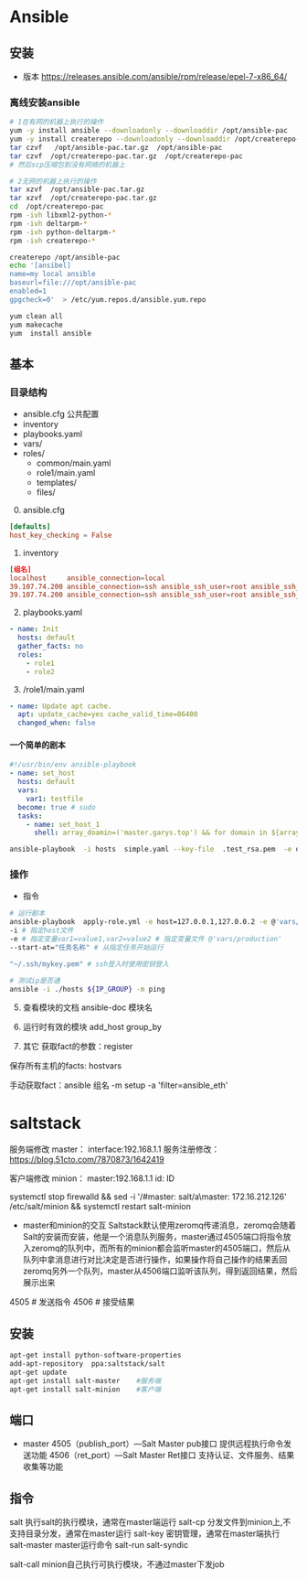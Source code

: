 # Ansible
## 安装
- 版本 https://releases.ansible.com/ansible/rpm/release/epel-7-x86_64/

### 离线安装ansible
```bash
# 1在有网的机器上执行的操作
yum -y install ansible --downloadonly --downloaddir /opt/ansible-pac
yum -y install createrepo --downloadonly --downloaddir /opt/createrepo-pac
tar czvf   /opt/ansible-pac.tar.gz  /opt/ansible-pac 
tar czvf  /opt/createrepo-pac.tar.gz  /opt/createrepo-pac
# 然后scp压缩包到没有网络的机器上

# 2无网的机器上执行的操作
tar xzvf  /opt/ansible-pac.tar.gz
tar xzvf  /opt/createrepo-pac.tar.gz
cd  /opt/createrepo-pac
rpm -ivh libxml2-python-*
rpm -ivh deltarpm-*
rpm -ivh python-deltarpm-*
rpm -ivh createrepo-*

createrepo /opt/ansible-pac
echo '[ansibel]
name=my local ansible
baseurl=file:///opt/ansible-pac
enabled=1
gpgcheck=0'  > /etc/yum.repos.d/ansible.yum.repo

yum clean all
yum makecache
yum  install ansible
```

## 基本

### 目录结构
- ansible.cfg  公共配置
- inventory
- playbooks.yaml
- vars/
- roles/
    - common/main.yaml
    - role1/main.yaml
    - templates/
    - files/

0. ansible.cfg 
```conf
[defaults]
host_key_checking = False
```
1. inventory
```conf
[组名]
localhost     ansible_connection=local
39.107.74.200 ansible_connection=ssh ansible_ssh_user=root ansible_ssh_pass='123' ansible_sudo_pass='123'
39.107.74.200 ansible_connection=ssh ansible_ssh_user=root ansible_ssh_private_key_file=~/.ssh/keyfile.pem
```

2. playbooks.yaml
```yaml
- name: Init
  hosts: default
  gather_facts: no
  roles:
    - role1
    - role2
```
3. /role1/main.yaml
```yaml
- name: Update apt cache.
  apt: update_cache=yes cache_valid_time=86400
  changed_when: false
```

#### 一个简单的剧本
```yaml
#!/usr/bin/env ansible-playbook
- name: set_host
  hosts: default
  vars:
    var1: testfile
  become: true # sudo
  tasks:
    - name: set_host_1
      shell: array_doamin=('master.garys.top') && for domain in ${array_doamin[@]};do sed -i "/ ${domain}/c\\{{ domain_ip }}      ${domain}" /etc/hosts; done
```
```bash
ansible-playbook  -i hosts  simple.yaml --key-file  .test_rsa.pem  -e domain_ip=5.5.5.6
```
### 操作 
- 指令
```bash
# 运行剧本
ansible-playbook  apply-role.yml -e host=127.0.0.1,127.0.0.2 -e @'vars/DMZ'  -e role=filebeat
-i # 指定host文件
-e # 指定变量var1=value1,var2=value2 # 指定变量文件 @'vars/production'
--start-at="任务名称" # 从指定任务开始运行

"~/.ssh/mykey.pem" # ssh登入时使用密钥登入

# 测试ip是否通
ansible -i ./hosts ${IP_GROUP} -m ping
```

5. 查看模块的文档
    ansible-doc 模块名 

6. 运行时有效的模块
add_host
group_by

7. 其它
获取fact的参数：register

保存所有主机的facts: hostvars

手动获取fact：ansible 组名 -m setup -a 'filter=ansible_eth'


# saltstack
服务端修改
master：
interface:192.168.1.1
服务注册修改：
https://blog.51cto.com/7870873/1642419

客户端修改
minion：
master:192.168.1.1
id: ID

systemctl stop firewalld && sed -i '/#master: salt/a\master: 172.16.212.126' /etc/salt/minion && systemctl restart salt-minion

- master和minion的交互
Saltstack默认使用zeromq传递消息，zeromq会随着Salt的安装而安装，他是一个消息队列服务，master通过4505端口将指令放入zeromq的队列中，而所有的minion都会监听master的4505端口，然后从队列中拿消息进行对比决定是否进行操作，如果操作将自己操作的结果丢回zeromq另外一个队列，master从4506端口监听该队列，得到返回结果，然后展示出来

4505         # 发送指令
4506          # 接受结果

## 安装
```bash
apt-get install python-software-properties
add-apt-repository  ppa:saltstack/salt
apt-get update
apt-get install salt-master    #服务端
apt-get install salt-minion    #客户端
```
## 端口
- master
4505（publish_port）—Salt Master pub接口 提供远程执行命令发送功能
4506（ret_port）—Salt Master Ret接口 支持认证、文件服务、结果收集等功能


## 指令
salt 执行salt的执行模块，通常在master端运行
salt-cp 分发文件到minion上,不支持目录分发，通常在master运行
salt-key 密钥管理，通常在master端执行
salt-master master运行命令
salt-run
salt-syndic

salt-call minion自己执行可执行模块，不通过master下发job

